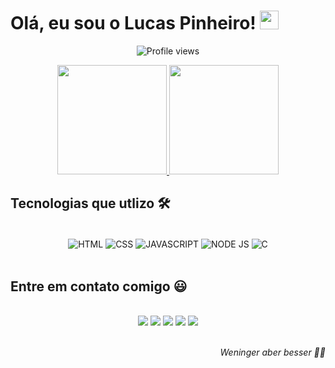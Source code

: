 <h1 align="left">Olá, eu sou o Lucas Pinheiro! <img src="https://c.tenor.com/sxuSkqFn82oAAAAi/hello-joypixels.gif" width="30px"></h1>
<p align="center"> <img src="https://komarev.com/ghpvc/?username=lucaspdsg&color=yellow" alt="Profile views" /> </p>

<div align="center">
  <a href="https://github.com/lucaspdsg">
    <img height="175em" src="https://github-readme-stats.vercel.app/api?username=lucaspdsg&count_private=true&include_all_commits=true&show_icons=true&theme=dracula&hide_border=false&show_owner=true"/>
    <img height="175em" src="https://github-readme-stats.vercel.app/api/top-langs/?username=lucaspdsg&theme=dracula&hide_border=false&&layout=compact"/>
  </a>
</div>

## Tecnologias que utlizo 🛠

<div align="center" valign="top"><br>
 <img align="center" alt="HTML" src="https://img.shields.io/badge/HTML5-E34F26?style=for-the-badge&logo=html5&logoColor=white">
 <img align="center" alt="CSS" src="https://img.shields.io/badge/CSS3-1572B6?style=for-the-badge&logo=css3&logoColor=white">
 <img align="center" alt="JAVASCRIPT" src="https://img.shields.io/badge/JavaScript-323330?style=for-the-badge&logo=javascript&logoColor=F7DF1E">
 <img align="center" alt="NODE JS" src="https://img.shields.io/badge/Node.js-43853D?style=for-the-badge&logo=node.js&logoColor=white">
 <img align="center" alt="C" src="https://img.shields.io/badge/C-00599C?style=for-the-badge&logo=c&logoColor=white">
</div><br>

## Entre em contato comigo 😃 
 <div align="center"><br>
  <a href="https://www.facebook.com/lucas.pinheiro.5891004" target="_blank"><img src="https://img.shields.io/badge/facebook-%231877F2.svg?&style=for-the-badge&logo=facebook&logoColor=white" target="_blank"></a>
  <a href="https://www.instagram.com/lucaspdsg/" target="_blank"><img src="https://img.shields.io/badge/-Instagram-%23E4405F?style=for-the-badge&logo=instagram&logoColor=white" target="_blank"></a>
  <a href="https://www.linkedin.com/in/lucaspdsg/" target="_blank"><img src="https://img.shields.io/badge/-LinkedIn-%230077B5?style=for-the-badge&logo=linkedin&logoColor=white" target="_blank"></a> 
  <a href="mailto:lucaspifam82@gmail.com"><img src="https://img.shields.io/badge/-Gmail-%23333?style=for-the-badge&logo=gmail&logoColor=white" target="_blank"></a>
  <a href="https://twitter.com/lucaspdsg"><img src="https://img.shields.io/badge/twitter-%231DA1F2.svg?&style=for-the-badge&logo=twitter&logoColor=white" target="_blank"></a>
</div><br>

<p align="right"><i>Weninger aber besser 🚀🚀</p>
